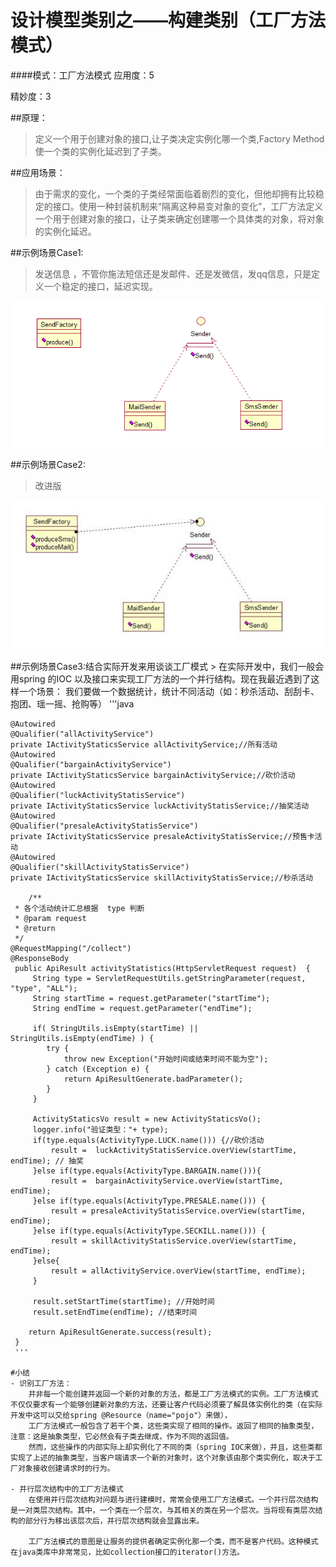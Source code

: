 设计模型类别之——构建类别（工厂方法模式）
===========


####模式：工厂方法模式
应用度：5

精妙度：3

##原理：
> 定义一个用于创建对象的接口,让子类决定实例化哪一个类,Factory Method使一个类的实例化延迟到了子类。

##应用场景：
> 由于需求的变化，一个类的子类经常面临着剧烈的变化，但他却拥有比较稳定的接口。使用一种封装机制来“隔离这种易变对象的变化”，工厂方法定义一个用于创建对象的接口，让子类来确定创建哪一个具体类的对象，将对象的实例化延迟。 

##示例场景Case1:
> 发送信息 ，不管你施法短信还是发邮件、还是发微信，发qq信息，只是定义一个稳定的接口，延迟实现。

![普通工厂UML示例图片](img/case01.png "邮件发送场景")



##示例场景Case2:
> 改进版

![普通工厂UML示例图片](img/case02.png "邮件发送场景")
	
##示例场景Case3:结合实际开发来用谈谈工厂模式
	> 在实际开发中，我们一般会用spring 的IOC 以及接口来实现工厂方法的一个并行结构。现在我最近遇到了这样一个场景：
	我们要做一个数据统计，统计不同活动（如：秒杀活动、刮刮卡、抱团、瑶一摇、抢购等）
	'''java
	
	@Autowired
	@Qualifier("allActivityService")
	private IActivityStaticsService allActivityService;//所有活动	
	@Autowired
	@Qualifier("bargainActivityService")	
	private IActivityStaticsService bargainActivityService;//砍价活动	
	@Autowired
	@Qualifier("luckActivityStatisService")	
	private IActivityStaticsService luckActivityStatisService;//抽奖活动	
	@Autowired
	@Qualifier("presaleActivityStatisService")
	private IActivityStaticsService presaleActivityStatisService;//预售卡活动	
	@Autowired
	@Qualifier("skillActivityStatisService")
	private IActivityStaticsService skillActivityStatisService;//秒杀活动
	
		/**
     * 各个活动统计汇总根据  type 判断
     * @param request
     * @return
     */
    @RequestMapping("/collect")
    @ResponseBody
	 public ApiResult activityStatistics(HttpServletRequest request)  {
		 String type = ServletRequestUtils.getStringParameter(request, "type", "ALL");
		 String startTime = request.getParameter("startTime");
	     String endTime = request.getParameter("endTime");
	     
	     if( StringUtils.isEmpty(startTime) || StringUtils.isEmpty(endTime) ) {
			try {
				throw new Exception("开始时间或结束时间不能为空");
			} catch (Exception e) {
				return ApiResultGenerate.badParameter();
			}
	     }
	     
	     ActivityStaticsVo result = new ActivityStaticsVo();
	     logger.info("验证类型："+ type);
	     if(type.equals(ActivityType.LUCK.name())) {//砍价活动
	    	 result =  luckActivityStatisService.overView(startTime, endTime); // 抽奖
	     }else if(type.equals(ActivityType.BARGAIN.name())){
	    	 result =  bargainActivityService.overView(startTime, endTime);
	     }else if(type.equals(ActivityType.PRESALE.name())) {
	    	 result = presaleActivityStatisService.overView(startTime, endTime);
	     }else if(type.equals(ActivityType.SECKILL.name())) {
	    	 result = skillActivityStatisService.overView(startTime, endTime);
	     }else{
	    	 result = allActivityService.overView(startTime, endTime);
	     }
	     
	     result.setStartTime(startTime); //开始时间
	     result.setEndTime(endTime); //结束时间
	     
		return ApiResultGenerate.success(result);	 
	 }
	 '''
	
	#小结
	- 识别工厂方法：
		并非每一个能创建并返回一个新的对象的方法，都是工厂方法模式的实例。工厂方法模式不仅仅要求有一个能够创建新对象的方法，还要让客户代码必须要了解具体实例化的类（在实际开发中这可以交给spring @Resource（name="pojo"）来做），
		工厂方法模式一般包含了若干个类，这些类实现了相同的操作。返回了相同的抽象类型，注意：这是抽象类型，它必然会有子类去继成，作为不同的返回值。
 		然而，这些操作的内部实际上却实例化了不同的类（spring IOC来做），并且，这些类都实现了上述的抽象类型，当客户端请求一个新的对象时，这个对象该由那个类实例化，取决于工厂对象接收创建请求时的行为。
		
	- 并行层次结构中的工厂方法模式	
		在使用并行层次结构对问题与进行建模时，常常会使用工厂方法模式。一个并行层次结构是一对类层次结构。其中，一个类在一个层次，与其相关的类在另一个层次。当将现有类层次结构的部分行为移出该层次后，并行层次结构就会显露出来。

		工厂方法模式的意图是让服务的提供者确定实例化那一个类，而不是客户代码。这种模式在java类库中非常常见，比如collection接口的iterator()方法。